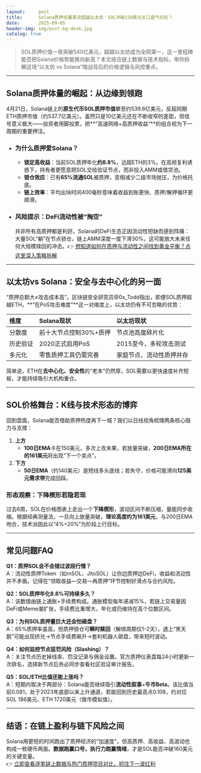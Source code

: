 ```yaml
---
layout:     post
title:      Solana质押总量首次超越以太坊：SOL冲破150美元关口底气何在？
date:       2025-09-05
header-img: img/post-bg-desk.jpg
catalog: true
---
```


> SOL质押价值一夜突破540亿美元，超越以太坊成为全网第一，这一里程碑能否把Solana价格势能推向新高？本文结合链上数据与技术指标，带你拆解这场“以太坊 vs Solana”暗战背后的价格逻辑与风控重点。

---

## Solana质押体量的崛起：从边缘到领跑

4月21日，Solana链上的**原生代币SOL质押市值**攀至约539.6亿美元，反超同期ETH质押市值（约537.7亿美元）。虽然只是10亿美元还在不断收窄的差距，但信号意义极大——投资者用脚投票，把**“高速网络+高质押收益”**的组合视为下一周期的重要押注。

- ### 为什么质押爱Solana？
  - **锁定高收益**：当前SOL质押年化**约8.8%**，远超ETH的3%。在高频复利诱惑下，持有者更愿意把SOL交给验证节点，而非投入AMM或借贷池。
  - **锁仓效应**：已有**65%流通SOL**被质押，变相减少二级市场抛压，为价格托底。
  - **链上效率**：平均出块时间400毫秒意味着收益到账更快、质押/解押循环更顺滑。

- ### 风险提示：DeFi流动性被“掏空”
  并非所有高质押都是利好。Solana的DeFi生态正因流动性短缺而感到阵痛：大量SOL“躺”在节点锁仓，链上AMM深度一度下滑30%，这可能放大未来任何大规模赎回的冲击。👉 [想知道如何在质押与流动性之间找到黄金平衡？点这里深入策略拆解](https://okxdog.com/)

---

## 以太坊vs Solana：安全与去中心化的另一面

“质押总额大≠攻击成本高”。区块链安全研究员@0x_Todd指出，即便SOL质押超越ETH，**“在PoS攻击难度”**这一对维度上，以太坊仍有不可忽略的优势：

| 维度     | Solana现状 | 以太坊现状 |
| :---     | :---       | :---       |
| 分散度   | 前十大节点控制30%+质押 | 节点池高度碎片化 |
| 历史验证 | 2020正式启用PoS   | 2015至今，多轮攻击测试 |
| 多元化    | 零售质押工具仍需完善   | 家庭节点、流动性质押并存 |

简单说，ETH在**去中心化、安全性**的“老本”仍然厚，SOL需要以更快速度补齐短板，才能持续吸引大机构重仓。

---

## SOL价格舞台：K线与技术形态的博弈

回到盘面，Solana能否借助质押热度再下一城？我们以日线视角梳理两条核心阻力与支撑：

1. **上方**  
   - **100日EMA**卡在150美元，多次上攻未果，若放量突破，**200日EMA所在的161美元**将出现“下一个卖点”。
2. **下方**  
   - **50日EMA**（约140美元）是短线多头底线；若失守，价格可能滑向**125美元需求带**完成回踩。

### 形态观察：下降楔形若隐若现

过去6周，SOL在价格图表上走出一个**下降楔形**，波动区间不断压缩，量能同步收缩。根据经典测量法，一旦向上放量突破，**理论高度约为161美元**，与200日EMA吻合，技术派因此以“4%+20%”为阶段上行目标。

---

## 常见问题FAQ

**Q1：质押SOL会不会错过波段行情？**  
A：流动性质押Token（如mSOL、JitoSOL）让你边质押边DeFi，收益和流动性并不矛盾。记得在“领取收益—交易—再质押”环节控制好滑点与合约风险。

**Q2：SOL质押年化8.8%可持续多久？**  
A：该数值由链上通胀+手续费构成。通胀模型每年递减15%，若链上交易量因DeFi或Meme潮扩张，手续费比重增大，年化或仍维持在高个位数区间。

**Q3：为何SOL质押量巨大还会怕砸盘？**  
A：65%质押率虽高，但质押锁仓可**瞬时赎回**（解绑周期仅1–2天），遇上“黑天鹅”可能出现挤兑→节点手续费飙升→套利机器人砸盘，带来短时波动。

**Q4：如何监控节点惩罚风险（Slashing）？**  
A：关注节点历史掉线率、罚没记录与佣金设置。官方质押仪表盘每24小时更新一次排名，选择新节点后务必同步查看社区验证审计报告。

**Q5：SOL/ETH比值还能上涨吗？**  
A：短期内取决于两部分：Solana能否继续吸引**流动性叙事**+**牛市Beta**。该比值当前0.081，处于2023年底部以来上升通道，若能回到历史最高点0.108，约对应SOL 186美元、ETH 1720美元（做市模拟值）。

---

## 结语：在链上盈利与链下风险之间

Solana用更短的时间跑出了质押经济的“加速度”，但高质押、高收益、高波动也构成一枚硬币两面。**数据跑赢口号，执行力跑赢情绪**，才是SOL能否冲破160美元的关键变量。  
👉 [立即查看逐笔链上数据与热门质押项目对比，抓住下一波红利](https://okxdog.com/)